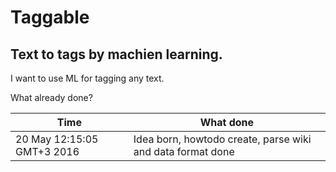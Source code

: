 # Taggable
## Text to tags by machien learning.

I want to use ML for tagging any text.

What already done?

| Time  | What done |
| ------------- | ------------- |
| 20 May 12:15:05 GMT+3 2016 | Idea born, howtodo create, parse wiki and data format done |
